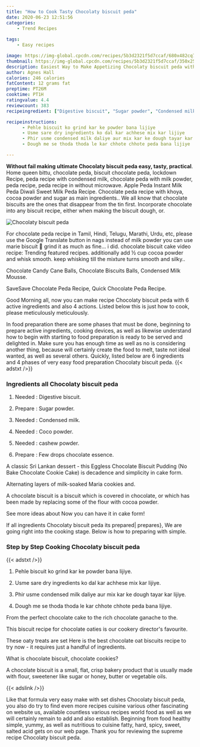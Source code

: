 ```yaml
---
title: "How to Cook Tasty Chocolaty biscuit peda"
date: 2020-06-23 12:51:56
categories:
    - Trend Recipes
    
tags:
    - Easy recipes

image: https://img-global.cpcdn.com/recipes/5b3d2321f5d7ccaf/680x482cq70/chocolaty-biscuit-peda-recipe-main-photo.jpg
thumbnail: https://img-global.cpcdn.com/recipes/5b3d2321f5d7ccaf/350x250cq70/chocolaty-biscuit-peda-recipe-main-photo.jpg
description: Easiest Way to Make Appetizing Chocolaty biscuit peda with 6 ingredients and 4 stages of easy cooking.
author: Agnes Hall
calories: 246 calories
fatContent: 12 grams fat
preptime: PT26M
cooktime: PT1H
ratingvalue: 4.4
reviewcount: 383
recipeingredient: ["Digestive biscuit", "Sugar powder", "Condensed milk", "Coco powder", "cashew powder", "Few drops chocolate essence"]

recipeinstructions: 
      - Pehle biscuit ko grind kar ke powder bana lijiye 
      - Usme sare dry ingredients ko dal kar achhese mix kar lijiye 
      - Phir usme condensed milk daliye aur mix kar ke dough tayar kar lijiye 
      - Dough me se thoda thoda le kar chhote chhote peda bana lijiye

---
```




**Without fail making ultimate Chocolaty biscuit peda easy, tasty, practical**. Home queen bittu, chocolate peda, biscuit chocolate peda, lockdown Recipe, peda recipe with condensed milk, chocolate peda with milk powder, peda recipe, peda recipe in without microwave. Apple Peda Instant Milk Peda Diwali Sweet Milk Peda Recipe. Chocolate peda recipe with khoya, cocoa powder and sugar as main ingredients.. We all know that chocolate biscuits are the ones that disappear from the tin first. Incorporate chocolate into any biscuit recipe, either when making the biscuit dough, or.


![Chocolaty biscuit peda](https://img-global.cpcdn.com/recipes/5b3d2321f5d7ccaf/680x482cq70/chocolaty-biscuit-peda-recipe-main-photo.jpg "Chocolaty biscuit peda")



For chocolate peda recipe in Tamil, Hindi, Telugu, Marathi, Urdu, etc, please use the Google Translate button in nags instead of milk powder you can use marie biscuit 🙂 grind it as much as fine… i did. chocolate biscuit cake video recipe: Trending featured recipes. additionally add ½ cup cocoa powder and whisk smooth. keep whisking till the mixture turns smooth and silky..

Chocolate Candy Cane Balls, Chocolate Biscuits Balls, Condensed Milk Mousse.

SaveSave Chocolate Peda Recipe, Quick Chocolate Peda Recipe.


Good Morning all, now you can make recipe Chocolaty biscuit peda with 6 active ingredients and also 4 actions. Listed below this is just how to cook, please meticulously meticulously.

In food preparation there are some phases that must be done, beginning to prepare active ingredients, cooking devices, as well as likewise understand how to begin with starting to food preparation is ready to be served and delighted in. Make sure you has enough time as well as no is considering another thing, because will certainly create the food to melt, taste not ideal wanted, as well as several others. Quickly, listed below are 6 ingredients and 4 phases of very easy food preparation Chocolaty biscuit peda.
{{< adstxt />}}

### Ingredients all Chocolaty biscuit peda


1. Needed  : Digestive biscuit.

1. Prepare  : Sugar powder.

1. Needed  : Condensed milk.

1. Needed  : Coco powder.

1. Needed  : cashew powder.

1. Prepare  : Few drops chocolate essence.


A classic Sri Lankan dessert - this Eggless Chocolate Biscuit Pudding (No Bake Chocolate Cookie Cake) is decadence and simplicity in cake form.

Alternating layers of milk-soaked Maria cookies and.

A chocolate biscuit is a biscuit which is covered in chocolate, or which has been made by replacing some of the flour with cocoa powder.

See more ideas about Now you can have it in cake form!


If all ingredients Chocolaty biscuit peda its prepared| prepares}, We are going right into the cooking stage. Below is how to preparing with simple.

### Step by Step Cooking Chocolaty biscuit peda

{{< adstxt />}}


1. Pehle biscuit ko grind kar ke powder bana lijiye.



1. Usme sare dry ingredients ko dal kar achhese mix kar lijiye.



1. Phir usme condensed milk daliye aur mix kar ke dough tayar kar lijiye.



1. Dough me se thoda thoda le kar chhote chhote peda bana lijiye.




From the perfect chocolate cake to the rich chocolate ganache to the.

This biscuit recipe for chocolate oaties is our cookery director&#39;s favourite.

These oaty treats are set Here is the best chocolate oat biscuits recipe to try now - it requires just a handful of ingredients.

What is chocolate biscuit, chocolate cookies?

A chocolate biscuit is a small, flat, crisp bakery product that is usually made with flour, sweetener like sugar or honey, butter or vegetable oils.


{{< adslink />}}

Like that formula very easy make with set dishes Chocolaty biscuit peda, you also do try to find even more recipes cuisine various other fascinating on website us, available countless various recipes world food as well as we will certainly remain to add and also establish. Beginning from food healthy simple, yummy, as well as nutritious to cuisine fatty, hard, spicy, sweet, salted acid gets on our web page. Thank you for reviewing the supreme recipe Chocolaty biscuit peda.
